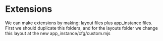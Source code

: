 Extensions
==========

We can make extensions by making: layout files plus app_instance files. First we should duplicate this folders, and for the layouts folder we change this layout at the new app_instance/cfg/custom.mjs